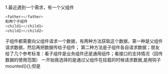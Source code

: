 1.最近遇到一个需求，有一个父组件
```javascript
<father></father>
和两个子组件
<child1></child1>
<child2></child2>
```
子组件都需要向父组件请求一个数据，有两种方法获取这个数据，第一种是父组件请求数据，然后再把数据传给子组件；
第二种方法是子组件各自请求数据；朋友给了几个参考标准：看子组件是业务组件还是通用组件；看接口的支持情况（回传数据的使用范围）
一开始我选择的是通过父组件在挂载的时候请求数据,是用钩子mounted(){};但是